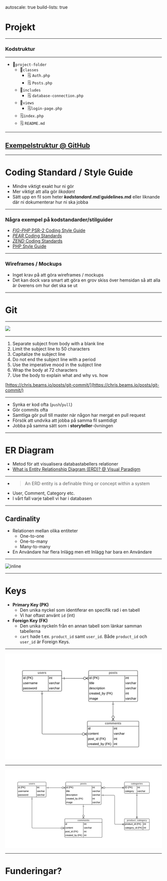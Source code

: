 autoscale: true
build-lists: true

# **Projekt**

---

### **Kodstruktur**


---

* 📁`project-folder`
  * 📁`classes`
      * 🗒 `Auth.php`
      * 🗒 `Posts.php`
  * 📁`includes`
      * 🗒 `database-connection.php`
  * 📁`views`
      * 🗒`login-page.php`
  * 🗒`index.php`
  * 🗒 `README.md`

---

## [Exempelstruktur @ GitHub](https://github.com/fed18/project-structure-example)

---

# **Coding Standard / Style Guide**

* Mindre viktigt exakt hur ni gör
* Mer viktigt att alla gör *likadant*
* Sätt upp en fil som heter **_kodstandard.md_**/**guidelines.md** eller liknande där ni dokumenterar hur ni ska jobba

---

### Några exempel på kodstandarder/stilguider

* [_FIG-PHP_ PSR-2 Coding Style Guide](https://www.php-fig.org/psr/psr-2/)
* [_PEAR_ Coding Standards](https://pear.php.net/manual/en/standards.php)
* [_ZEND_ Coding Standards](https://framework.zend.com/manual/2.4/en/ref/coding.standard.html)
* [PHP Style Guide](https://gist.github.com/ryansechrest/8138375)

---

### Wireframes / Mockups

* Inget krav på att göra wireframes / mockups
* Det kan dock vara smart att göra en grov skiss över hemsidan så att alla är överens om hur det ska se ut

---

# **Git**

---

![](https://imgs.xkcd.com/comics/git_commit_2x.png)

---

1. Separate subject from body with a blank line
2. Limit the subject line to 50 characters
3. Capitalize the subject line
4. Do not end the subject line with a period
5. Use the imperative mood in the subject line
6. Wrap the body at 72 characters
7. Use the body to explain what and why vs. how

[https://chris.beams.io/posts/git-commit/](https://chris.beams.io/posts/git-commit/)

---

* Synka er kod ofta (`push`/`pull`)
* Gör commits ofta
* Samtliga gör pull till master när någon har mergat en pull request
* Försök att undvika att jobba på samma fil samtidigt
* Jobba på samma sätt som i **storyteller**-övningen

---

# **ER Diagram**

* Metod för att visualisera databastabellers relationer
* [What is Entity Relationship Diagram (ERD)? @ Visual Paradigm](https://www.visual-paradigm.com/guide/data-modeling/what-is-entity-relationship-diagram/)

---


* >An ERD entity is a definable thing or concept within a system
* User, Comment, Category etc.
* I vårt fall varje tabell vi har i databasen

---

## Cardinality

* Relationen mellan olika entiteter
    * One-to-one
    * One-to-many
    * Many-to-many
* En Användare har flera Inlägg men ett Inlägg har bara en Användare

---


![inline](https://i.imgur.com/m50BRcz.png)

---

# Keys

* **Primary Key (PK)**
  * Den unika nyckel som identiferar en specifik rad i en tabell
  * Vi har oftast använt `id` (int)
* **Foreign Key (FK)**
  * Den unika nyckeln från en annan tabell som länkar samman tabellerna
  * `cart` hade t.ex. `product_id` samt `user_id`. Både `product_id` och `user_id` är Foreign Keys.

---

![inline](images/db_without_categories.png)

---

![inline](images/db_with_categories.png)

---

# Funderingar?

